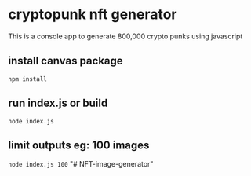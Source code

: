 ﻿# cryptopunk nft generator
This is a console app to generate 800,000 crypto punks using javascript


## install canvas package

```` npm install ````

## run index.js or build

````node index.js ````

## limit outputs eg: 100 images

````node index.js 100````
"# NFT-image-generator" 
